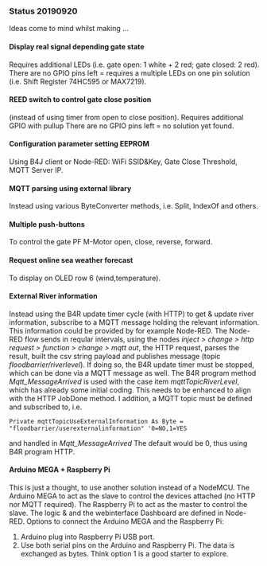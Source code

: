 ### Status 20190920

Ideas come to mind whilst making ...

#### Display real signal depending gate state
Requires additional LEDs (i.e. gate open: 1 white + 2 red; gate closed: 2 red).
There are no GPIO pins left = requires a multiple LEDs on one pin solution (i.e. Shift Register 74HC595 or MAX7219).

#### REED switch to control gate close position 
(instead of using timer from open to close position).
Requires additional GPIO with pullup There are no GPIO pins left = no solution yet found.

#### Configuration parameter setting EEPROM
Using B4J client or Node-RED: WiFi SSID&Key, Gate Close Threshold, MQTT Server IP.

#### MQTT parsing using external library
Instead using various ByteConverter methods, i.e. Split, IndexOf and others.

#### Multiple push-buttons
To control the gate PF M-Motor open, close, reverse, forward.

#### Request online sea weather forecast
To display on OLED row 6 (wind,temperature).

#### External River information
Instead using the B4R update timer cycle (with HTTP) to get & update river information, subscribe to a MQTT message holding
the relevant information.
This information could be provided by for example Node-RED.
The Node-RED flow sends in reqular intervals, using the nodes _inject > change > http request > function > change > mqtt out_, the HTTP request, parses the result, built the csv string payload and publishes message (topic _floodbarrier/riverlevel_).
If doing so, the B4R update timer must be stopped, which can be done via a MQTT message as well.
The B4R program method _Mqtt_MessageArrived_ is used with the case item _mqttTopicRiverLevel_, which has already some initial coding.
This needs to be enhanced to align with the HTTP JobDone method.
I addition, a MQTT topic must be defined and subscribed to, i.e.

    Private mqttTopicUseExternalInformation As Byte = "floodbarrier/userexternalinformation" '0=NO,1=YES
and handled in _Mqtt_MessageArrived_
The default would be 0, thus using B4R program HTTP.

#### Arduino MEGA + Raspberry Pi
This is just a thought, to use another solution instead of a NodeMCU.
The Arduino MEGA to act as the slave to control the devices attached (no HTTP nor MQTT required).
The Raspberry Pi to act as the master to control the slave. The logic & and the webinterface Dashboard are defined in Node-RED.
Options to connect the Arduino MEGA and the Raspberry Pi:
1) Arduino plug into Raspberry Pi USB port. 
2) Use both serial pins on the Arduino and Raspberry Pi.
The data is exchanged as bytes.
Think option 1 is a good starter to explore.



